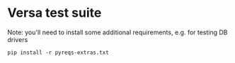 # Versa test suite

Note: you'll need to install some additional requirements, e.g. for testing DB drivers

    pip install -r pyreqs-extras.txt 

